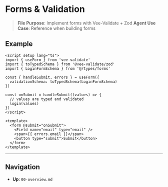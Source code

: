 # Forms & Validation

> **File Purpose**: Implement forms with Vee-Validate + Zod
> **Agent Use Case**: Reference when building forms

## Example

```vue
<script setup lang="ts">
import { useForm } from 'vee-validate'
import { toTypedSchema } from '@vee-validate/zod'
import { LoginFormSchema } from '@/types/forms'

const { handleSubmit, errors } = useForm({
  validationSchema: toTypedSchema(LoginFormSchema)
})

const onSubmit = handleSubmit((values) => {
  // values are typed and validated
  login(values)
})
</script>

<template>
  <form @submit="onSubmit">
    <Field name="email" type="email" />
    <span>{{ errors.email }}</span>
    <button type="submit">Submit</button>
  </form>
</template>
```

---

## Navigation
- **Up**: `00-overview.md`
